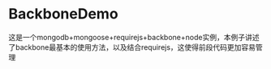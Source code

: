 BackboneDemo
============
这是一个mongodb+mongoose+requirejs+backbone+node实例，本例子讲述了backbone最基本的使用方法，以及结合requirejs，这使得前段代码更加容易管理
